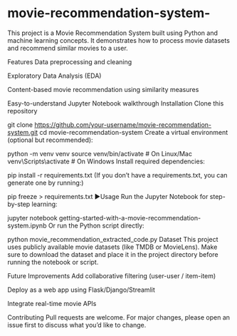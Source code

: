 # movie-recommendation-system-
This project is a Movie Recommendation System built using Python and machine learning concepts. It demonstrates how to process movie datasets and recommend similar movies to a user.

Features
Data preprocessing and cleaning

Exploratory Data Analysis (EDA)

Content-based movie recommendation using similarity measures

Easy-to-understand Jupyter Notebook walkthrough
 Installation
Clone this repository

git clone https://github.com/your-username/movie-recommendation-system.git
cd movie-recommendation-system
Create a virtual environment (optional but recommended):

python -m venv venv
source venv/bin/activate   # On Linux/Mac
venv\Scripts\activate      # On Windows
Install required dependencies:

pip install -r requirements.txt
(If you don’t have a requirements.txt, you can generate one by running:)

pip freeze > requirements.txt
▶Usage
Run the Jupyter Notebook for step-by-step learning:

jupyter notebook getting-started-with-a-movie-recommendation-system.ipynb
Or run the Python script directly:

python movie_recommendation_extracted_code.py
Dataset
This project uses publicly available movie datasets (like TMDB or MovieLens).
Make sure to download the dataset and place it in the project directory before running the notebook or script.

Future Improvements
Add collaborative filtering (user-user / item-item)

Deploy as a web app using Flask/Django/Streamlit

Integrate real-time movie APIs

Contributing
Pull requests are welcome. For major changes, please open an issue first to discuss what you’d like to change.
